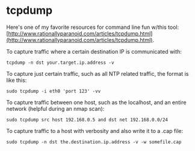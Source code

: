 # tcpdump
Here's one of my favorite resources for command line fun w/this tool: [http://www.rationallyparanoid.com/articles/tcpdump.html](http://www.rationallyparanoid.com/articles/tcpdump.html).

To capture traffic where a certain destination IP is communicated with:
 
    tcpdump -n dst your.target.ip.address -v

To capture just certain traffic, such as all NTP related traffic, the format is like this:

    sudo tcpdump -i eth0 'port 123' -vv

To capture traffic between one host, such as the localhost, and an entire network (helpful during an nmap scan):

    sudo tcpdump src host 192.168.0.5 and dst net 192.168.0.0/24
    
To capture traffic to a host with verbosity and also write it to a .cap file:

	sudo tcpdump -n dst the.destination.ip.address -v -w somefile.cap